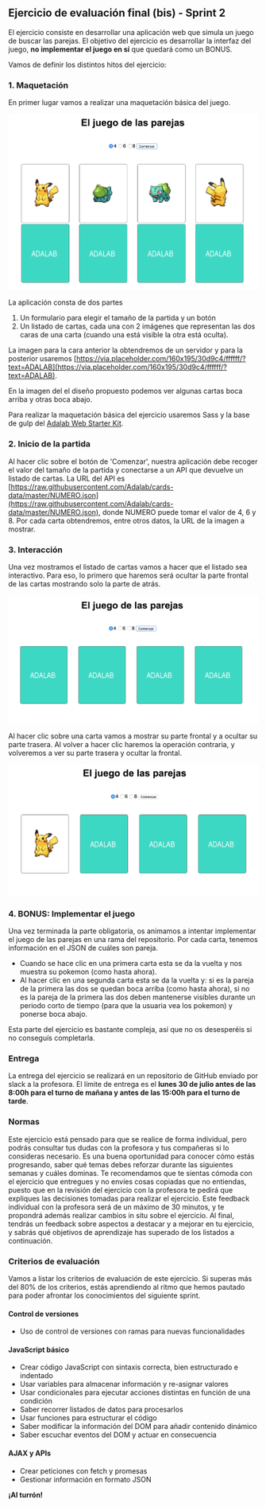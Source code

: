 ## Ejercicio de evaluación final (bis) - Sprint 2

El ejercicio consiste en desarrollar una aplicación web que simula un juego de buscar las parejas. El objetivo del ejercicio es desarrollar la interfaz del juego, **no implementar el juego en sí** que quedará como un BONUS.

Vamos de definir los distintos hitos del ejercicio:

### 1. Maquetación

En primer lugar vamos a realizar una maquetación básica del juego.

![Juego parejas v1](assets/images/2-final-bis/juego-parejas-v1.png)

La aplicación consta de dos partes
1. Un formulario para elegir el tamaño de la partida y un botón
2. Un listado de cartas, cada una con 2 imágenes que representan las dos caras de una carta (cuando una está visible la otra está oculta). 

La imagen para la cara anterior la obtendremos de un servidor y para la posterior usaremos [https://via.placeholder.com/160x195/30d9c4/ffffff/?text=ADALAB](https://via.placeholder.com/160x195/30d9c4/ffffff/?text=ADALAB).

En la imagen del el diseño propuesto podemos ver algunas cartas boca arriba y otras boca abajo.

Para realizar la maquetación básica del ejercicio usaremos Sass y la base de gulp del [Adalab Web Starter Kit](https://github.com/Adalab/Adalab-web-starter-kit).

### 2. Inicio de la partida

Al hacer clic sobre el botón de 'Comenzar', nuestra aplicación debe recoger el valor del tamaño de la partida y conectarse a un API que devuelve un listado de cartas. La URL del API es [https://raw.githubusercontent.com/Adalab/cards-data/master/NUMERO.json](https://raw.githubusercontent.com/Adalab/cards-data/master/NUMERO.json), donde NUMERO puede tomar el valor de 4, 6 y 8. Por cada carta obtendremos, entre otros datos, la URL de la imagen a mostrar.

### 3. Interacción

Una vez mostramos el listado de cartas vamos a hacer que el listado sea interactivo. Para eso, lo primero que haremos será ocultar la parte frontal de las cartas mostrando solo la parte de atrás.

![Juego parejas v2](assets/images/2-final-bis/juego-parejas-v2.png)

Al hacer clic sobre una carta vamos a mostrar su parte frontal y a ocultar su parte trasera. Al volver a hacer clic haremos la operación contraria, y volveremos a ver su parte trasera y ocultar la frontal.

![Juego parejas v3](assets/images/2-final-bis/juego-parejas-v3.png)

### 4. BONUS: Implementar el juego

Una vez terminada la parte obligatoria, os animamos a intentar implementar el juego de las parejas en una rama del repositorio. 
Por cada carta, tenemos información en el JSON de cuáles son pareja. 

- Cuando se hace clic en una primera carta esta se da la vuelta y nos muestra su pokemon (como hasta ahora).
- Al hacer clic en una segunda carta esta se da la vuelta y: si es la pareja de la primera las dos se quedan boca arriba (como hasta ahora), si no es la pareja de la primera las dos deben mantenerse visibles durante un periodo corto de tiempo (para que la usuaria vea los pokemon) y ponerse boca abajo.

Esta parte del ejercicio es bastante compleja, así que no os desesperéis si no conseguís completarla.

### Entrega

La entrega del ejercicio se realizará en un repositorio de GitHub enviado por slack a la profesora. El límite de entrega es el **lunes 30 de julio antes de las 8:00h para el turno de mañana y antes de las 15:00h para el turno de tarde**.

### Normas

Este ejercicio está pensado para que se realice de forma individual, pero podrás consultar tus dudas con la profesora y tus compañeras si lo consideras necesario. Es una buena oportunidad para conocer cómo estás progresando, saber qué temas debes reforzar durante las siguientes semanas y cuáles dominas. Te recomendamos que te sientas cómoda con el ejercicio que entregues y no envíes cosas copiadas que no entiendas, puesto que en la revisión del ejercicio con la profesora te pedirá que expliques las decisiones tomadas para realizar el ejercicio. Este feedback individual con la profesora será de un máximo de 30 minutos, y te propondrá además realizar cambios in situ sobre el ejercicio. Al final, tendrás un feedback sobre aspectos a destacar y a mejorar en tu ejercicio, y sabrás qué objetivos de aprendizaje has superado de los listados a continuación.

### Criterios de evaluación

Vamos a listar los criterios de evaluación de este ejercicio. Si superas más del 80% de los criterios, estás aprendiendo al ritmo que hemos pautado para poder afrontar los conocimientos del siguiente sprint.

#### Control de versiones
- Uso de control de versiones con ramas para nuevas funcionalidades

#### JavaScript básico
- Crear código JavaScript con sintaxis correcta, bien estructurado e indentado
- Usar variables para almacenar información y re-asignar valores
- Usar condicionales para ejecutar acciones distintas en función de una condición
- Saber recorrer listados de datos para procesarlos
- Usar funciones para estructurar el código
- Saber modificar la información del DOM para añadir contenido dinámico
- Saber escuchar eventos del DOM y actuar en consecuencia

#### AJAX y APIs
- Crear peticiones con fetch y promesas
- Gestionar información en formato JSON 

**¡Al turrón!**
